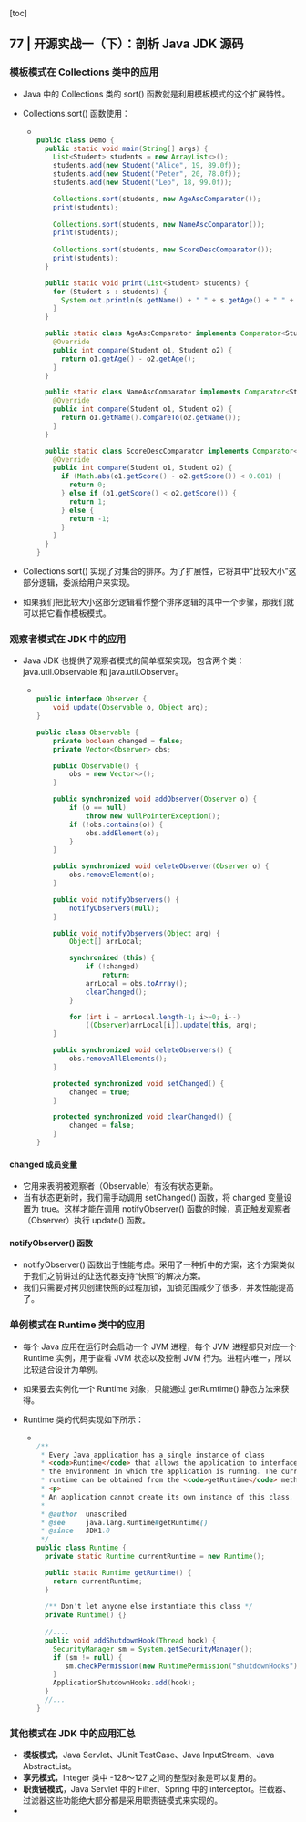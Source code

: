 [toc]

## 77 | 开源实战一（下）：剖析 Java JDK 源码

### 模板模式在 Collections 类中的应用

-   Java 中的 Collections 类的 sort() 函数就是利用模板模式的这个扩展特性。

-   Collections.sort() 函数使用：

    -   ```java
        
        public class Demo {
          public static void main(String[] args) {
            List<Student> students = new ArrayList<>();
            students.add(new Student("Alice", 19, 89.0f));
            students.add(new Student("Peter", 20, 78.0f));
            students.add(new Student("Leo", 18, 99.0f));
        
            Collections.sort(students, new AgeAscComparator());
            print(students);
            
            Collections.sort(students, new NameAscComparator());
            print(students);
            
            Collections.sort(students, new ScoreDescComparator());
            print(students);
          }
        
          public static void print(List<Student> students) {
            for (Student s : students) {
              System.out.println(s.getName() + " " + s.getAge() + " " + s.getScore());
            }
          }
        
          public static class AgeAscComparator implements Comparator<Student> {
            @Override
            public int compare(Student o1, Student o2) {
              return o1.getAge() - o2.getAge();
            }
          }
        
          public static class NameAscComparator implements Comparator<Student> {
            @Override
            public int compare(Student o1, Student o2) {
              return o1.getName().compareTo(o2.getName());
            }
          }
        
          public static class ScoreDescComparator implements Comparator<Student> {
            @Override
            public int compare(Student o1, Student o2) {
              if (Math.abs(o1.getScore() - o2.getScore()) < 0.001) {
                return 0;
              } else if (o1.getScore() < o2.getScore()) {
                return 1;
              } else {
                return -1;
              }
            }
          }
        }
        ```

-   Collections.sort() 实现了对集合的排序。为了扩展性，它将其中“比较大小”这部分逻辑，委派给用户来实现。

-   如果我们把比较大小这部分逻辑看作整个排序逻辑的其中一个步骤，那我们就可以把它看作模板模式。

### 观察者模式在 JDK 中的应用

-   Java JDK 也提供了观察者模式的简单框架实现，包含两个类：java.util.Observable 和 java.util.Observer。

    -   ```java
        
        public interface Observer {
            void update(Observable o, Object arg);
        }
        
        public class Observable {
            private boolean changed = false;
            private Vector<Observer> obs;
        
            public Observable() {
                obs = new Vector<>();
            }
        
            public synchronized void addObserver(Observer o) {
                if (o == null)
                    throw new NullPointerException();
                if (!obs.contains(o)) {
                    obs.addElement(o);
                }
            }
        
            public synchronized void deleteObserver(Observer o) {
                obs.removeElement(o);
            }
        
            public void notifyObservers() {
                notifyObservers(null);
            }
        
            public void notifyObservers(Object arg) {
                Object[] arrLocal;
        
                synchronized (this) {
                    if (!changed)
                        return;
                    arrLocal = obs.toArray();
                    clearChanged();
                }
        
                for (int i = arrLocal.length-1; i>=0; i--)
                    ((Observer)arrLocal[i]).update(this, arg);
            }
        
            public synchronized void deleteObservers() {
                obs.removeAllElements();
            }
        
            protected synchronized void setChanged() {
                changed = true;
            }
        
            protected synchronized void clearChanged() {
                changed = false;
            }
        }
        ```

#### changed 成员变量

-   它用来表明被观察者（Observable）有没有状态更新。
-   当有状态更新时，我们需手动调用 setChanged() 函数，将 changed 变量设置为 true。这样才能在调用 notifyObserver() 函数的时候，真正触发观察者（Observer）执行 update() 函数。

#### notifyObserver() 函数

-   notifyObserver() 函数出于性能考虑。采用了一种折中的方案，这个方案类似于我们之前讲过的让迭代器支持“快照”的解决方案。
-   我们只需要对拷贝创建快照的过程加锁，加锁范围减少了很多，并发性能提高了。

### 单例模式在 Runtime 类中的应用

-   每个 Java 应用在运行时会启动一个 JVM 进程，每个 JVM 进程都只对应一个 Runtime 实例，用于查看 JVM 状态以及控制 JVM 行为。进程内唯一，所以比较适合设计为单例。

-   如果要去实例化一个 Runtime 对象，只能通过 getRumtime() 静态方法来获得。

-   Runtime 类的代码实现如下所示：

    -   ```java
        
        /**
         * Every Java application has a single instance of class
         * <code>Runtime</code> that allows the application to interface with
         * the environment in which the application is running. The current
         * runtime can be obtained from the <code>getRuntime</code> method.
         * <p>
         * An application cannot create its own instance of this class.
         *
         * @author  unascribed
         * @see     java.lang.Runtime#getRuntime()
         * @since   JDK1.0
         */
        public class Runtime {
          private static Runtime currentRuntime = new Runtime();
        
          public static Runtime getRuntime() {
            return currentRuntime;
          }
          
          /** Don't let anyone else instantiate this class */
          private Runtime() {}
          
          //....
          public void addShutdownHook(Thread hook) {
            SecurityManager sm = System.getSecurityManager();
            if (sm != null) {
               sm.checkPermission(new RuntimePermission("shutdownHooks"));
            }
            ApplicationShutdownHooks.add(hook);
          }
          //...
        }
        ```

### 其他模式在 JDK 中的应用汇总

-   **模板模式**，Java Servlet、JUnit TestCase、Java InputStream、Java AbstractList。
-   **享元模式**，Integer 类中 -128～127 之间的整型对象是可以复用的。
-   **职责链模式**，Java Servlet 中的 Filter、Spring 中的 interceptor。拦截器、过滤器这些功能绝大部分都是采用职责链模式来实现的。
-   
